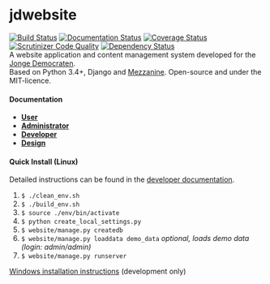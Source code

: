 jdwebsite
=======
[![Build Status](https://travis-ci.org/jonge-democraten/website.svg?branch=master)](https://travis-ci.org/jonge-democraten/website) [![Documentation Status](https://readthedocs.org/projects/jdwebsite/badge/?version=latest)](https://readthedocs.org/projects/jdwebsite/?badge=latest) [![Coverage Status](https://coveralls.io/repos/jonge-democraten/website/badge.svg?branch=master)](https://coveralls.io/r/jonge-democraten/website?branch=master) 
[![Scrutinizer Code Quality](https://scrutinizer-ci.com/g/jonge-democraten/website/badges/quality-score.png?b=master)](https://scrutinizer-ci.com/g/jonge-democraten/website/?branch=master)
[![Dependency Status](https://gemnasium.com/jonge-democraten/website.svg)](https://gemnasium.com/jonge-democraten/website)  
A website application and content management system developed for the [Jonge Democraten](http://jongedemocraten.nl/).  
Based on Python 3.4+, Django and [Mezzanine](http://mezzanine.jupo.org/). Open-source and under the MIT-licence. 

#### Documentation
* **[User](http://jdwebsite.readthedocs.org/en/latest/user/)**
* **[Administrator](http://jdwebsite.readthedocs.org/en/latest/administrator/)**
* **[Developer](http://jdwebsite.readthedocs.org/en/latest/developer/)**
* **[Design](http://jdwebsite.readthedocs.org/en/latest/design/)**

#### Quick Install (Linux)
Detailed instructions can be found in the [developer documentation](http://jdwebsite.readthedocs.org/en/latest/developer/).

1. `$ ./clean_env.sh`
1. `$ ./build_env.sh`
1. `$ source ./env/bin/activate`  
1. `$ python create_local_settings.py`
1. `$ website/manage.py createdb`
1. `$ website/manage.py loaddata demo_data` *optional, loads demo data (login: admin/admin)*
1. `$ website/manage.py runserver`  

[Windows installation instructions](http://jdwebsite.readthedocs.io/en/latest/developer/#windows) (development only)
